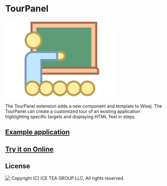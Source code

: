 TourPanel
====

<img src="../Support/Images/TourPanel.png" width="358" height="252">

The TourPanel extension adds a new component and template to Wisej. The TourPanel can create a customized tour of an existing application highlighting specific targets and displaying HTML Text in steps.

## [Example application](https://github.com/iceteagroup/wisej-examples/tree/master/TourPanelSample)

## [Try it on Online](http://demo.wisej.com/TourPanel)

License
-------
<img src="http://iceteagroup.com/wp-content/uploads/2017/01/Square-64x64-trasp.png" height="20" align="top"> Copyright (C) ICE TEA GROUP LLC, All rights reserved.
